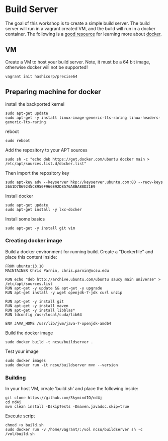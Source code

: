 # Build Server

The goal of this workshop is to create a simple build server.
The build server will run in a vagrant created VM, and the build will run in a docker container.  The following is a [good resource](https://serversforhackers.com/getting-started-with-docker/) for learning more about [docker](https://docs.docker.com/reference/commandline/cli/).

## VM

Create a VM to host your build server.  Note, it must be a 64 bit image, otherwise docker will not be supported!

    vagrant init hashicorp/precise64

## Preparing machine for docker

install the backported kernel

    sudo apt-get update
    sudo apt-get -y install linux-image-generic-lts-raring linux-headers-generic-lts-raring

reboot

    sudo reboot

Add the repository to your APT sources

    sudo sh -c "echo deb https://get.docker.com/ubuntu docker main > /etc/apt/sources.list.d/docker.list"

Then import the repository key

    sudo apt-key adv --keyserver hkp://keyserver.ubuntu.com:80 --recv-keys 36A1D7869245C8950F966E92D8576A8BA88D21E9

Install docker

    sudo apt-get update
    sudo apt-get install -y lxc-docker

Install some basics    
   
    sudo apt-get -y install git vim


### Creating docker image

Build a docker environment for running build.  Create a "Dockerfile" and place this content inside:

    FROM ubuntu:13.10
    MAINTAINER Chris Parnin, chris.parnin@ncsu.edu
    
    RUN echo "deb http://archive.ubuntu.com/ubuntu saucy main universe" > /etc/apt/sources.list
    RUN apt-get -y update && apt-get -y upgrade
    RUN apt-get install -y wget openjdk-7-jdk curl unzip

    RUN apt-get -y install git
    RUN apt-get -y install maven
    RUN apt-get -y install libblas*
    RUN ldconfig /usr/local/cuda/lib64
    
    ENV JAVA_HOME /usr/lib/jvm/java-7-openjdk-amd64

Build the docker image

    sudo docker build -t ncsu/buildserver .
    
Test your image

    sudo docker images
    sudo docker run -it ncsu/buildserver mvn --version

### Building

In your host VM, create 'build.sh' and place the following inside: 

    git clone https://github.com/SkymindIO/nd4j
    cd nd4j
    mvn clean install -DskipTests -Dmaven.javadoc.skip=true

Execute script

    chmod +x build.sh
    sudo docker run -v /home/vagrant/:/vol ncsu/buildserver sh -c /vol/build.sh
